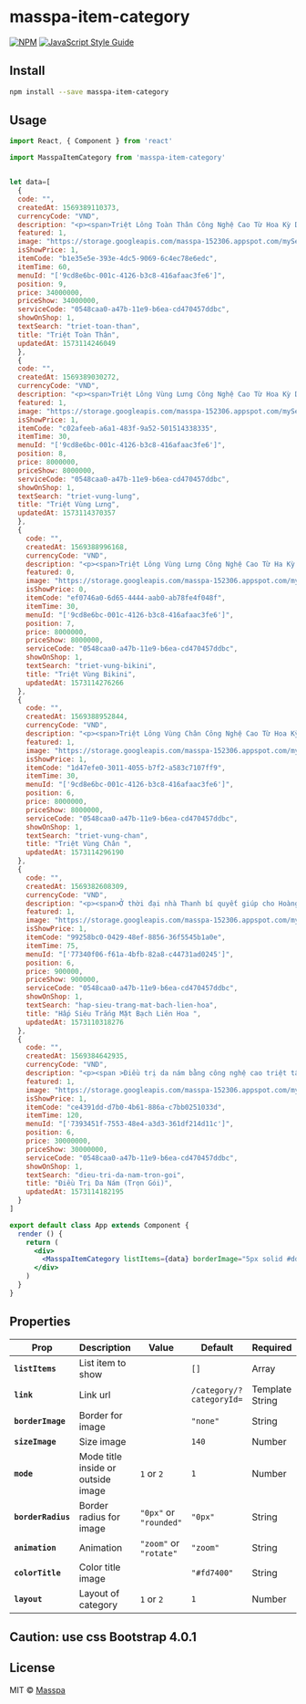 # masspa-item-category

> 

[![NPM](https://img.shields.io/npm/v/masspa-item-category.svg)](https://www.npmjs.com/package/masspa-item-category) [![JavaScript Style Guide](https://img.shields.io/badge/code_style-standard-brightgreen.svg)](https://standardjs.com)

## Install

```bash
npm install --save masspa-item-category
```

## Usage

```jsx
import React, { Component } from 'react'

import MasspaItemCategory from 'masspa-item-category'


let data=[
  {
  code: "",
  createdAt: 1569389110373,
  currencyCode: "VND",
  description: "<p><span>Triệt Lông Toàn Thân Công Nghệ Cao Từ Hoa Kỳ DIODE LASER </span></p>",
  featured: 1,
  image: "https://storage.googleapis.com/masspa-152306.appspot.com/myServices/0548caa0-a47b-11e9-b6ea-cd470457ddbc/menu-item/0548caa0-a47b-11e9-b6ea-cd470457ddbc_1571041584009.jpg",
  isShowPrice: 1,
  itemCode: "b1e35e5e-393e-4dc5-9069-6c4ec78e6edc",
  itemTime: 60,
  menuId: "['9cd8e6bc-001c-4126-b3c8-416afaac3fe6']",
  position: 9,
  price: 34000000,
  priceShow: 34000000,
  serviceCode: "0548caa0-a47b-11e9-b6ea-cd470457ddbc",
  showOnShop: 1,
  textSearch: "triet-toan-than",
  title: "Triệt Toàn Thân",
  updatedAt: 1573114246049
  },
  {
  code: "",
  createdAt: 1569389030272,
  currencyCode: "VND",
  description: "<p><span>Triệt Lông Vùng Lưng Công Nghệ Cao Từ Hoa Kỳ DIODE LASER </span></p>",
  featured: 1,
  image: "https://storage.googleapis.com/masspa-152306.appspot.com/myServices/0548caa0-a47b-11e9-b6ea-cd470457ddbc/menu-item/0548caa0-a47b-11e9-b6ea-cd470457ddbc_1571041758985.jpg",
  isShowPrice: 1,
  itemCode: "c02afeeb-a6a1-483f-9a52-501514338335",
  itemTime: 30,
  menuId: "['9cd8e6bc-001c-4126-b3c8-416afaac3fe6']",
  position: 8,
  price: 8000000,
  priceShow: 8000000,
  serviceCode: "0548caa0-a47b-11e9-b6ea-cd470457ddbc",
  showOnShop: 1,
  textSearch: "triet-vung-lung",
  title: "Triệt Vùng Lưng",
  updatedAt: 1573114370357
  },
  {
    code: "",
    createdAt: 1569388996168,
    currencyCode: "VND",
    description: "<p><span>Triệt Lông Vùng Lưng Công Nghệ Cao Từ Ha Kỳ DIODE LASER </span></p>",
    featured: 0,
    image: "https://storage.googleapis.com/masspa-152306.appspot.com/myServices/0548caa0-a47b-11e9-b6ea-cd470457ddbc/menu-item/0548caa0-a47b-11e9-b6ea-cd470457ddbc_1571039380264.jpg",
    isShowPrice: 0,
    itemCode: "ef0746a0-6d65-4444-aab0-ab78fe4f048f",
    itemTime: 30,
    menuId: "['9cd8e6bc-001c-4126-b3c8-416afaac3fe6']",
    position: 7,
    price: 8000000,
    priceShow: 8000000,
    serviceCode: "0548caa0-a47b-11e9-b6ea-cd470457ddbc",
    showOnShop: 1,
    textSearch: "triet-vung-bikini",
    title: "Triệt Vùng Bikini",
    updatedAt: 1573114276266
  },
  {
    code: "",
    createdAt: 1569388952844,
    currencyCode: "VND",
    description: "<p><span>Triệt Lông Vùng Chân Công Nghệ Cao Từ Hoa Kỳ DIODE LASER </span></p>",
    featured: 1,
    image: "https://storage.googleapis.com/masspa-152306.appspot.com/myServices/0548caa0-a47b-11e9-b6ea-cd470457ddbc/menu-item/0548caa0-a47b-11e9-b6ea-cd470457ddbc_1571042020876.jpg",
    isShowPrice: 1,
    itemCode: "1d47efe0-3011-4055-b7f2-a583c7107ff9",
    itemTime: 30,
    menuId: "['9cd8e6bc-001c-4126-b3c8-416afaac3fe6']",
    position: 6,
    price: 8000000,
    priceShow: 8000000,
    serviceCode: "0548caa0-a47b-11e9-b6ea-cd470457ddbc",
    showOnShop: 1,
    textSearch: "triet-vung-chan",
    title: "Triệt Vùng Chân ",
    updatedAt: 1573114296190
  },
  {
    code: "",
    createdAt: 1569382608309,
    currencyCode: "VND",
    description: "<p><span>Ở thời đại nhà Thanh bí quyết giúp cho Hoàng Hậu giữ mãi tuổi thanh xuân duy trì làn da luôn luôn căng mịn và trắng hồng rạng rỡ. Đó là nhờ vào loại mặt nạ bào chế từ nguyên liệu chính là Tuyết giáp cùng với các loại dược liệu hiếm như Hoàng kỳ, Bạch phụ tử, Nhân sâm hảo hạng, Bạch truật, Bạch chỉ được bào chế với công thức chuẩn tỷ lệ vàng có tên là Bạch Liên Hoa và được lưu truyền đến ngày hôm nay.</span></p><p><span >*Bước 10: Thoa dưỡng da mặt và dưỡng mềm môi bơ hạt mỡ</span></p>",
    featured: 1,
    image: "https://storage.googleapis.com/masspa-152306.appspot.com/myServices/0548caa0-a47b-11e9-b6ea-cd470457ddbc/menu-item/0548caa0-a47b-11e9-b6ea-cd470457ddbc_1571037973420.jpg",
    isShowPrice: 1,
    itemCode: "99258bc0-0429-48ef-8856-36f5545b1a0e",
    itemTime: 75,
    menuId: "['77340f06-f61a-4bfb-82a8-c44731ad0245']",
    position: 6,
    price: 900000,
    priceShow: 900000,
    serviceCode: "0548caa0-a47b-11e9-b6ea-cd470457ddbc",
    showOnShop: 1,
    textSearch: "hap-sieu-trang-mat-bach-lien-hoa",
    title: "Hấp Siêu Trắng Mặt Bạch Liên Hoa ",
    updatedAt: 1573110318276
  },
  {
    code: "",
    createdAt: 1569384642935,
    currencyCode: "VND",
    description: "<p><span >Điều trị da nám bằng công nghệ cao triệt tận gốc nám bằng thuốc đặc trị </span></p>",
    featured: 1,
    image: "https://storage.googleapis.com/masspa-152306.appspot.com/myServices/0548caa0-a47b-11e9-b6ea-cd470457ddbc/menu-item/0548caa0-a47b-11e9-b6ea-cd470457ddbc_1571040630381.jpg",
    isShowPrice: 1,
    itemCode: "ce4391dd-d7b0-4b61-886a-c7bb0251033d",
    itemTime: 120,
    menuId: "['7393451f-7553-48e4-a3d3-361df214d11c']",
    position: 6,
    price: 30000000,
    priceShow: 30000000,
    serviceCode: "0548caa0-a47b-11e9-b6ea-cd470457ddbc",
    showOnShop: 1,
    textSearch: "dieu-tri-da-nam-tron-goi",
    title: "Điều Trị Da Nám (Trọn Gói)",
    updatedAt: 1573114182195
  }
]

export default class App extends Component {
  render () {
    return (
      <div>
        <MasspaItemCategory listItems={data} borderImage="5px solid #ddd" sizeImage={180} mode={1}  animation="rotate" layout={1} colorTitle="red" borderRadius="rounded"/>
      </div>
    )
  }
}
```

## Properties

| Prop                      | Description                             | Value                         | Default                            | Required          | 
| ------------------------- |-----------------------------------------|-------------------------------|------------------------------------|-------------------|
| **`listItems`**           | List item to show                       |                               | `[]`                               |  Array            |
| **`link`**                | Link url                                |                               | `/category/?categoryId=`           |  Template String  |
| **`borderImage`**         | Border for image                        |                               | `"none"`                           |  String           |            
| **`sizeImage`**           | Size image                              |                               | `140`                              |  Number           |
| **`mode`**                | Mode title inside or outside image      | `1` or `2`                    | `1`                                |  Number           |
| **`borderRadius`**        | Border radius for image                 | `"0px"` or `"rounded"`        | `"0px"`                            |  String           |
| **`animation`**           | Animation                               | `"zoom"` or `"rotate"`        | `"zoom"`                           |  String           |
| **`colorTitle`**          | Color title image                       |                               | `"#fd7400"`                        |  String           |
| **`layout`**              | Layout of category                      | `1` or `2`                    | `1`                                |  Number           |


## Caution: use css Bootstrap 4.0.1

## License

MIT © [Masspa](https://github.com/thinktodo-dev)
